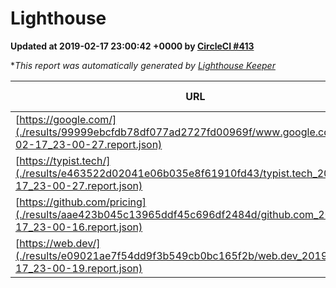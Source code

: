 
# Lighthouse

**Updated at 2019-02-17 23:00:42 +0000 by [CircleCI #413](https://circleci.com/gh/ItinerisLtd/lighthouse-keeper-example/413)**

**This report was automatically generated by [Lighthouse Keeper](https://github.com/itinerisltd/lighthouse-keeper)*

| URL | Performance | Accessibility | Best Practices | SEO | PWA | Updated At |
| --- | --- | --- | --- | --- | --- | --- |
| [https://google.com/](./results/99999ebcfdb78df077ad2727fd00969f/www.google.com_2019-02-17_23-00-27.report.json) | 0.95 | 0.71 | 0.93 | 0.8 | 0.58 | 2019-02-17T23:00:27.516Z |
| [https://typist.tech/](./results/e463522d02041e06b035e8f61910fd43/typist.tech_2019-02-17_23-00-27.report.json) | 1 |  |  |  |  | 2019-02-17T23:00:27.531Z |
| [https://github.com/pricing](./results/aae423b045c13965ddf45c696df2484d/github.com_2019-02-17_23-00-16.report.json) | 0.66 | 0.89 | 0.93 | 0.9 | 0.58 | 2019-02-17T23:00:16.405Z |
| [https://web.dev/](./results/e09021ae7f54dd9f3b549cb0bc165f2b/web.dev_2019-02-17_23-00-19.report.json) | 0.92 | 0.93 | 1 | 0.91 | 1 | 2019-02-17T23:00:19.481Z |
